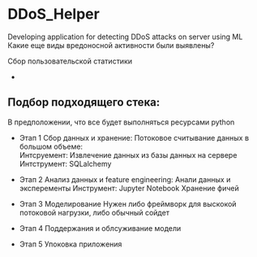 # DDoS_Helper
Developing application for detecting DDoS attacks on server using ML\
Какие еще виды вредоносной активности были выявлены?

Сбор пользовательской статистики

-

## Подбор подходящего стека:

В предположении, что все будет выполняться ресурсами python 

* Этап 1 Сбор данных и хранение: 
Потоковое считывание данных в большом объеме:\
  Интсруемент:
Извлечение данных из базы данных на сервере\
  Интструмент: SQLalchemy
* Этап 2 Анализ данных и feature engineering:
Анали данных и эксперементы
  Инструмент: Jupyter Notebook
Хранение фичей
* Этап 3 Моделирование
  Нужен либо фреймворк для выскокой потоковой нагрузки, либо обычный сойдет
* Этап 4 Поддержания и облсуживание модели
  

* Этап 5 Упоковка приложения 

